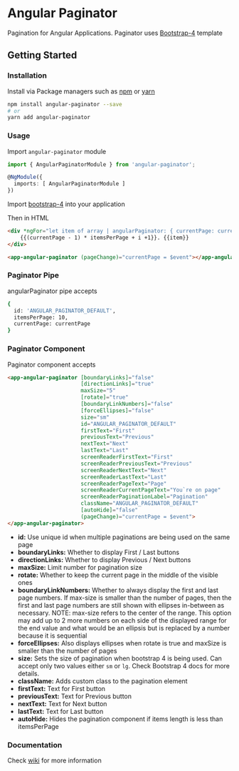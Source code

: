 # Angular Paginator
Pagination for Angular Applications. Paginator uses [Bootstrap-4][Bootstrap4] template

## Getting Started

### Installation

Install via Package managers such as [npm][npm] or [yarn][yarn]

```bash
npm install angular-paginator --save
# or
yarn add angular-paginator
```

### Usage

Import `angular-paginator` module

```typescript
import { AngularPaginatorModule } from 'angular-paginator';

@NgModule({
  imports: [ AngularPaginatorModule ]
})
```

Import [bootstrap-4][Bootstrap4] into your application

Then in HTML

```html
<div *ngFor="let item of array | angularPaginator: { currentPage: currentPage }; let i = index">
    {{(currentPage - 1) * itemsPerPage + i +1}}. {{item}}
</div>

<app-angular-paginator (pageChange)="currentPage = $event"></app-angular-paginator>
```
### Paginator Pipe

angularPaginator pipe accepts

```bash
{
  id: 'ANGULAR_PAGINATOR_DEFAULT',
  itemsPerPage: 10,
  currentPage: currentPage
}
```

### Paginator Component

Paginator component accepts

```html
<app-angular-paginator [boundaryLinks]="false" 
                       [directionLinks]="true"
                       maxSize="5"
                       [rotate]="true"
                       [boundaryLinkNumbers]="false"
                       [forceEllipses]="false"
                       size="sm"
                       id="ANGULAR_PAGINATOR_DEFAULT" 
                       firstText="First" 
                       previousText="Previous"
                       nextText="Next"
                       lastText="Last" 
                       screenReaderFirstText="First"
                       screenReaderPreviousText="Previous"
                       screenReaderNextText="Next"
                       screenReaderLastText="Last"
                       screenReaderPageText="Page"
                       screenReaderCurrentPageText="You`re on page"
                       screenReaderPaginationLabel="Pagination"
                       className="ANGULAR_PAGINATOR_DEFAULT"
                       [autoHide]="false"
                       (pageChange)="currentPage = $event">
</app-angular-paginator>
```

* **id:** Use unique id when multiple paginations are being used on the same page
* **boundaryLinks:** Whether to display First / Last buttons
* **directionLinks:** Whether to display Previous / Next buttons
* **maxSize:** Limit number for pagination size
* **rotate:** Whether to keep the current page in the middle of the visible ones
* **boundaryLinkNumbers:** Whether to always display the first and last page numbers. If max-size is smaller than the number of pages, then the first and last page numbers are still shown with ellipses in-between as necessary. NOTE: max-size refers to the center of the range. This option may add up to 2 more numbers on each side of the displayed range for the end value and what would be an ellipsis but is replaced by a number because it is sequential
* **forceEllipses:** Also displays ellipses when rotate is true and maxSize is smaller than the number of pages
* **size:** Sets the size of pagination when bootstrap 4 is being used. Can accept only two values either `sm` or `lg`. Check Bootstrap 4 docs for more details.
* **className:** Adds custom class to the pagination element
* **firstText:** Text for First button
* **previousText:** Text for Previous button
* **nextText:** Text for Next button
* **lastText:** Text for Last button
* **autoHide:** Hides the pagination component if items length is less than itemsPerPage


### Documentation
Check [wiki][wiki] for more information 

[npm]: https://www.npmjs.com/
[yarn]: https://yarnpkg.com/lang/en/
[github]: https://sibiraj-s.github.io/
[wiki]: https://github.com/Sibiraj-S/angular-paginator/wiki/angular-paginator
[Bootstrap4]: https://github.com/twbs/bootstrap
